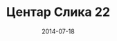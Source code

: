 ---
layout: default
modal-id: 1
date: 2014-07-18
img: centar/DSC_0305.jpg
alt: image-alt
store: Centar
title: Центар Слика 22
description: Intro LINQ is query language for C and VB introduced in .NET 3.5 and VS 2008. LINQ simplifies querying by offering one unified language to query different types of data sources. In order to use LINQ to query data source we need LINQ provider. Many providers are posted here and there is option to create our own providers, so basically you can query everything with the right provider. This means that a single query can be used to query data from DB, XML, lists etc.. Query SyntaxLINQ queries can be written in two basic ways.

---